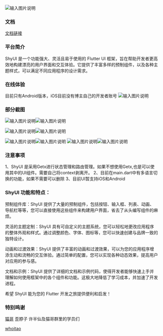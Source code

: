 
![输入图片说明](https://foruda.gitee.com/images/1697265164064079060/4bfc80fa_5424555.jpeg "logo.JPG")


### 文档

[文档链接](https://gitee.com/wubaibin/shy_ui/wikis/pages)


### 平台简介

ShyUI 是一个功能强大、灵活且易于使用的 Flutter UI 框架，旨在帮助开发者更高效地构建漂亮的用户界面和交互体验。它提供了丰富多样的预制组件，以及各种主题样式，可以满足不同应用程序的设计需求。

### 在线体验
目前只有Android版本，iOS目前没有博主自己的开发者账号
![输入图片说明](https://foruda.gitee.com/images/1692847647141588411/6953e48a_5424555.png "屏幕截图")

### 部分截图

![输入图片说明](https://foruda.gitee.com/images/1696755393006026174/b9032796_5424555.png "屏幕截图")![输入图片说明](https://foruda.gitee.com/images/1692856696772199234/3b562691_5424555.png "屏幕截图")

![输入图片说明](https://foruda.gitee.com/images/1696582615968374831/09c9104f_5424555.png "屏幕截图")![输入图片说明](https://foruda.gitee.com/images/1692856756244226508/e4de94e7_5424555.png "屏幕截图")

![输入图片说明](https://foruda.gitee.com/images/1692856838097407716/332666bc_5424555.png "屏幕截图")![输入图片说明](https://foruda.gitee.com/images/1692856807800303114/7c074104_5424555.png "屏幕截图")
![输入图片说明](https://foruda.gitee.com/images/1696577766571982041/e6605a47_5424555.jpeg "WeChata854e9d17c4c6c97a554da40e5d1c1c3.jpg")![输入图片说明](https://foruda.gitee.com/images/1696656899836618028/130894d7_5424555.jpeg "WeChatc9ce5030997996c2a7d2eeda4ace0787.jpg")


### 注意事项

1、ShyUI 是采用Getx进行状态管理和路由管理。如果不想使用Getx,也是可以使用其中的UI组件。需要自己将context剥离开。
2、目前在main.dart中有多语言切换的功能，如果不需要可以删除
3、目前UI暂支持iOS和Android


### ShyUI 功能和特点：

预制组件库：ShyUI 提供了大量的预制组件，包括按钮、输入框、列表、动画、导航栏等等，您可以直接使用这些组件来构建用户界面，省去了从头编写组件的麻烦。

灵活的主题定制：ShyUI 具有可自定义的主题系统，您可以轻松地更改应用程序的整体外观和样式。通过调整颜色、字体、图标等，您可以快速创建与品牌一致的独特设计。

动画和过渡效果：ShyUI 提供了丰富的动画和过渡效果，可以为您的应用程序增添生动和流畅的交互体验。通过简单的配置，您可以实现各种动态效果，提高用户对应用的参与感。

文档和示例：ShyUI 提供了详细的文档和示例代码，使得开发者能够快速上手并理解如何使用框架中的各个组件和功能。这极大地降低了学习成本，并加速了开发进程。


希望 ShyUI 能为您的 Flutter 开发之旅提供便利和启发！

### 特别鸣谢

[猫哥](https://ducafecat.com) 歪脖子 许半仙及猫哥群里的学员们

[whoitao](https://space.bilibili.com/1601108355)